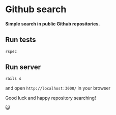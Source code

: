 # Github search

#### Simple search in public Github repositories.

## Run tests
`rspec`

## Run server
`rails s`

and open `http://localhost:3000/` in your browser

Good luck and happy repository searching! 

😺
